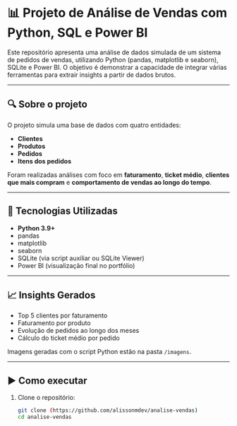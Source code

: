 # 📊 Projeto de Análise de Vendas com Python, SQL e Power BI

Este repositório apresenta uma análise de dados simulada de um sistema de pedidos de vendas, utilizando Python (pandas, matplotlib e seaborn), SQLite e Power BI. O objetivo é demonstrar a capacidade de integrar várias ferramentas para extrair insights a partir de dados brutos.

---

## 🔍 Sobre o projeto

O projeto simula uma base de dados com quatro entidades:
- **Clientes**
- **Produtos**
- **Pedidos**
- **Itens dos pedidos**

Foram realizadas análises com foco em **faturamento**, **ticket médio**, **clientes que mais compram** e **comportamento de vendas ao longo do tempo**.

---

## 🧰 Tecnologias Utilizadas

- **Python 3.9+**
- pandas
- matplotlib
- seaborn
- SQLite (via script auxiliar ou SQLite Viewer)
- Power BI (visualização final no portfólio)

---

## 📈 Insights Gerados

- Top 5 clientes por faturamento
- Faturamento por produto
- Evolução de pedidos ao longo dos meses
- Cálculo do ticket médio por pedido

Imagens geradas com o script Python estão na pasta `/imagens`.

---

## ▶️ Como executar

1. Clone o repositório:
   ```bash
   git clone (https://github.com/alissonmdev/analise-vendas)
   cd analise-vendas

